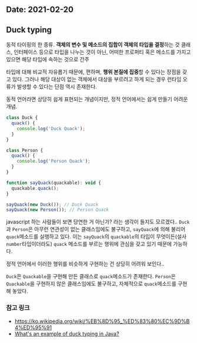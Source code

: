 Date: 2021-02-20
---

## Duck typing

동적 타이핑의 한 종류. **객체의 변수 및 메소드의 집합이 객체의 타입을 결정**하는 것
클래스, 인터페이스 등으로 타입을 나누는 것이 아닌, 어떠한 프로퍼티 혹은 메소드를 가지고 있으면 해당 타입에 속하는 것으로 간주

타입에 대해 비교적 자유롭기 때문에, 편하며, **행위 본질에 집중**할 수 있다는 장점을 갖고 있다.
그러나 해당 대상이 없는 객체에서 대상을 부르려고 하게 되는 경우 런타임 오류가 발생할 수 있다는 단점 역시 존재한다.

동적 언어라면 상당히 쉽게 표현되는 개념이지만, 정적 언어에서는 쉽게 만들기 어려운 개념.

```js
class Duck {
  quack() {
    console.log('Duck Quack');
  }
}

class Person {
  quack() {
    console.log('Person Quack');
  }
}

function sayQuack(quackable): void {
  quackable.quack();
}

sayQuack(new Duck()); // Duck Quack
sayQuack(new Person()); // Person Quack
```

javascript 하는 사람들이 보면 당연한 거 아닌가? 라는 생각이 들지도 모르겠다..
`Duck`과 `Person`은 아무런 연관성이 없는 클래스임에도 불구하고, `sayQuack`에 의해 불리어 `quack`메소드를 실행하고 있다.
이는 `sayQuack`의 `quackable`의 타입이 무엇이든(설사 `number`타입이더라도) `quack` 메소드를 부르는 행위에 관심을 갖고 있기 때문에 가능하다.

정적 언어에서 이러한 행위를 비슷하게 구현하는 건 상당히 어려워 보인다..

`Duck`은 `Quackable`을 구현해 만든 클래스로 `quack`메소드가 존재한다.
`Person`은 `Quackable`을 구현하지 않은 클래스임에도 불구하고, 자체적으로 `quack`메소드를 구현해 놓았다.

### 참고 링크
- https://ko.wikipedia.org/wiki/%EB%8D%95_%ED%83%80%EC%9D%B4%ED%95%91
- [What's an example of duck typing in Java?](https://stackoverflow.com/questions/1079785/whats-an-example-of-duck-typing-in-java)
